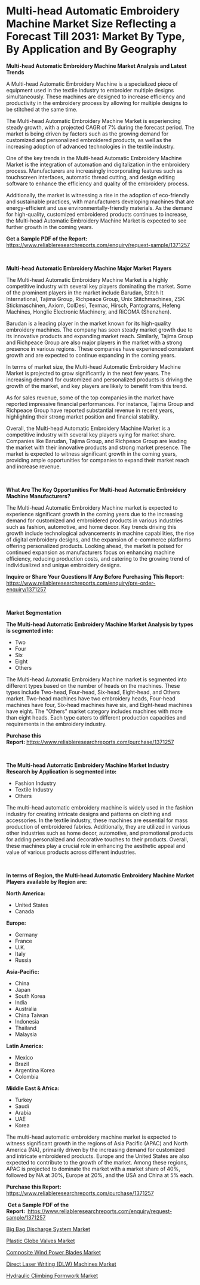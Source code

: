 <p><h1>Multi-head Automatic Embroidery Machine Market Size Reflecting a Forecast Till 2031: Market By Type, By Application and By Geography</h1></p><p><strong>Multi-head Automatic Embroidery Machine Market Analysis and Latest Trends</strong></p>
<p><p>A Multi-head Automatic Embroidery Machine is a specialized piece of equipment used in the textile industry to embroider multiple designs simultaneously. These machines are designed to increase efficiency and productivity in the embroidery process by allowing for multiple designs to be stitched at the same time.</p><p>The Multi-head Automatic Embroidery Machine Market is experiencing steady growth, with a projected CAGR of 7% during the forecast period. The market is being driven by factors such as the growing demand for customized and personalized embroidered products, as well as the increasing adoption of advanced technologies in the textile industry.</p><p>One of the key trends in the Multi-head Automatic Embroidery Machine Market is the integration of automation and digitalization in the embroidery process. Manufacturers are increasingly incorporating features such as touchscreen interfaces, automatic thread cutting, and design editing software to enhance the efficiency and quality of the embroidery process.</p><p>Additionally, the market is witnessing a rise in the adoption of eco-friendly and sustainable practices, with manufacturers developing machines that are energy-efficient and use environmentally-friendly materials. As the demand for high-quality, customized embroidered products continues to increase, the Multi-head Automatic Embroidery Machine Market is expected to see further growth in the coming years.</p></p>
<p><strong>Get a Sample PDF of the Report:&nbsp;</strong> <a href="https://www.reliableresearchreports.com/enquiry/request-sample/1371257">https://www.reliableresearchreports.com/enquiry/request-sample/1371257</a></p>
<p>&nbsp;</p>
<p><strong>Multi-head Automatic Embroidery Machine Major Market Players</strong></p>
<p><p>The Multi-head Automatic Embroidery Machine Market is a highly competitive industry with several key players dominating the market. Some of the prominent players in the market include Barudan, Stitch It International, Tajima Group, Richpeace Group, Unix Stitchmachines, ZSK Stickmaschinen, Axiom, ColDesi, Texmac, Hirsch, Pantograms, Hefeng Machines, Honglie Electronic Machinery, and RiCOMA (Shenzhen).</p><p>Barudan is a leading player in the market known for its high-quality embroidery machines. The company has seen steady market growth due to its innovative products and expanding market reach. Similarly, Tajima Group and Richpeace Group are also major players in the market with a strong presence in various regions. These companies have experienced consistent growth and are expected to continue expanding in the coming years.</p><p>In terms of market size, the Multi-head Automatic Embroidery Machine Market is projected to grow significantly in the next few years. The increasing demand for customized and personalized products is driving the growth of the market, and key players are likely to benefit from this trend.</p><p>As for sales revenue, some of the top companies in the market have reported impressive financial performances. For instance, Tajima Group and Richpeace Group have reported substantial revenue in recent years, highlighting their strong market position and financial stability.</p><p>Overall, the Multi-head Automatic Embroidery Machine Market is a competitive industry with several key players vying for market share. Companies like Barudan, Tajima Group, and Richpeace Group are leading the market with their innovative products and strong market presence. The market is expected to witness significant growth in the coming years, providing ample opportunities for companies to expand their market reach and increase revenue.</p></p>
<p>&nbsp;</p>
<p><strong>What Are The Key Opportunities For Multi-head Automatic Embroidery Machine Manufacturers?</strong></p>
<p><p>The Multi-head Automatic Embroidery Machine market is expected to experience significant growth in the coming years due to the increasing demand for customized and embroidered products in various industries such as fashion, automotive, and home decor. Key trends driving this growth include technological advancements in machine capabilities, the rise of digital embroidery designs, and the expansion of e-commerce platforms offering personalized products. Looking ahead, the market is poised for continued expansion as manufacturers focus on enhancing machine efficiency, reducing production costs, and catering to the growing trend of individualized and unique embroidery designs.</p></p>
<p><strong>Inquire or Share Your Questions If Any Before Purchasing This Report:</strong> <a href="https://www.reliableresearchreports.com/enquiry/pre-order-enquiry/1371257">https://www.reliableresearchreports.com/enquiry/pre-order-enquiry/1371257</a></p>
<p>&nbsp;</p>
<p><strong>Market Segmentation</strong></p>
<p><strong>The Multi-head Automatic Embroidery Machine Market Analysis by types is segmented into:</strong></p>
<p><ul><li>Two</li><li>Four</li><li>Six</li><li>Eight</li><li>Others</li></ul></p>
<p><p>The Multi-head Automatic Embroidery Machine market is segmented into different types based on the number of heads on the machines. These types include Two-head, Four-head, Six-head, Eight-head, and Others market. Two-head machines have two embroidery heads, Four-head machines have four, Six-head machines have six, and Eight-head machines have eight. The "Others" market category includes machines with more than eight heads. Each type caters to different production capacities and requirements in the embroidery industry.</p></p>
<p><strong>Purchase this Report:&nbsp;</strong><a href="https://www.reliableresearchreports.com/purchase/1371257">https://www.reliableresearchreports.com/purchase/1371257</a></p>
<p>&nbsp;</p>
<p><strong>The Multi-head Automatic Embroidery Machine Market Industry Research by Application is segmented into:</strong></p>
<p><ul><li>Fashion Industry</li><li>Textile Industry</li><li>Others</li></ul></p>
<p><p>The multi-head automatic embroidery machine is widely used in the fashion industry for creating intricate designs and patterns on clothing and accessories. In the textile industry, these machines are essential for mass production of embroidered fabrics. Additionally, they are utilized in various other industries such as home decor, automotive, and promotional products for adding personalized and decorative touches to their products. Overall, these machines play a crucial role in enhancing the aesthetic appeal and value of various products across different industries.</p></p>
<p>&nbsp;</p>
<p><strong>In terms of Region, the Multi-head Automatic Embroidery Machine Market Players available by Region are:</strong></p>
<p>
    <p> <strong> North America: </strong>
        <ul>
            <li>United States</li>
            <li>Canada</li>
        </ul>
        </p> 
    <p> <strong> Europe: </strong>
        <ul>
            <li>Germany</li>
            <li>France</li>
            <li>U.K.</li>
            <li>Italy</li>
            <li>Russia</li>
        </ul>
        </p> 
    <p> <strong> Asia-Pacific: </strong>
        <ul>
            <li>China</li>
            <li>Japan</li>
            <li>South Korea</li>
            <li>India</li>
            <li>Australia</li>
            <li>China Taiwan</li>
            <li>Indonesia</li>
            <li>Thailand</li>
            <li>Malaysia</li>
        </ul>
        </p> 
    <p> <strong> Latin America: </strong>
        <ul>
            <li>Mexico</li>
            <li>Brazil</li>
            <li>Argentina Korea</li>
            <li>Colombia</li>
        </ul>
        </p> 
    <p> <strong> Middle East & Africa: </strong>
        <ul>
            <li>Turkey</li>
            <li>Saudi</li>
            <li>Arabia</li>
            <li>UAE</li>
            <li>Korea</li>
        </ul>
    </p>
    </p>
<p><p>The multi-head automatic embroidery machine market is expected to witness significant growth in the regions of Asia Pacific (APAC) and North America (NA), primarily driven by the increasing demand for customized and intricate embroidered products. Europe and the United States are also expected to contribute to the growth of the market. Among these regions, APAC is projected to dominate the market with a market share of 40%, followed by NA at 30%, Europe at 20%, and the USA and China at 5% each.</p></p>
<p><strong>Purchase this Report: </strong><a href="https://www.reliableresearchreports.com/purchase/1371257">https://www.reliableresearchreports.com/purchase/1371257</a></p>
<p>&nbsp;<strong>Get a Sample PDF of the Report:&nbsp;&nbsp;</strong><a href="https://www.reliableresearchreports.com/enquiry/request-sample/1371257">https://www.reliableresearchreports.com/enquiry/request-sample/1371257</a></p>
<p><strong></strong></p>
<p><p><a href="https://medium.com/p/2ff652aebb71/edit">Big Bag Discharge System Market</a></p><p><a href="https://medium.com/@chiragreportprime3/plastic-globe-valves-market-trends-and-market-analysis-forecasted-for-period-2024-2031-b3bdbeb67466">Plastic Globe Valves Market</a></p><p><a href="https://medium.com/@arelystamm545/analyzing-composite-wind-power-blades-market-global-industry-perspective-and-forecast-2024-to-04b75f9ac85e">Composite Wind Power Blades Market</a></p><p><a href="https://medium.com/@chiragreportprime3/direct-laser-writing-dlw-machines-market-analysis-its-cagr-market-segmentation-and-global-e8a3735f4b4b">Direct Laser Writing (DLW) Machines Market</a></p><p><a href="https://medium.com/@gabriellemcgrath66/hydraulic-climbing-formwork-market-report-reveals-the-latest-trends-and-growth-opportunities-of-94e9ad00fe87">Hydraulic Climbing Formwork Market</a></p></p>